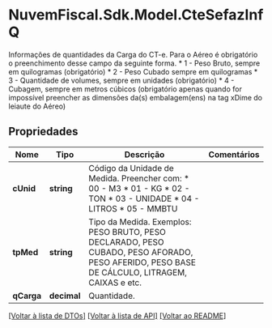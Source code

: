 # NuvemFiscal.Sdk.Model.CteSefazInfQ
Informações de quantidades da Carga do CT-e.  Para o Aéreo é obrigatório o preenchimento desse campo da seguinte forma.  * 1 - Peso Bruto, sempre em quilogramas (obrigatório)  * 2 - Peso Cubado  sempre em quilogramas  * 3 - Quantidade de volumes, sempre em unidades (obrigatório)  * 4 - Cubagem, sempre em metros cúbicos (obrigatório apenas quando for impossível preencher as dimensões da(s) embalagem(ens) na tag xDime do leiaute do Aéreo)

## Propriedades

Nome | Tipo | Descrição | Comentários
------------ | ------------- | ------------- | -------------
**cUnid** | **string** | Código da Unidade de Medida.  Preencher com:  * 00 - M3  * 01 - KG  * 02 - TON  * 03 - UNIDADE  * 04 - LITROS  * 05 - MMBTU | 
**tpMed** | **string** | Tipo da Medida.  Exemplos:  PESO BRUTO, PESO DECLARADO, PESO CUBADO, PESO AFORADO, PESO AFERIDO, PESO BASE DE CÁLCULO, LITRAGEM, CAIXAS e etc. | 
**qCarga** | **decimal** | Quantidade. | 

[[Voltar à lista de DTOs]](../README.md#documentation-for-models) [[Voltar à lista de API]](../README.md#documentation-for-api-endpoints) [[Voltar ao README]](../README.md)

